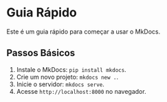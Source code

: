# Guia Rápido

Este é um guia rápido para começar a usar o MkDocs.

## Passos Básicos
1. Instale o MkDocs: `pip install mkdocs`.
2. Crie um novo projeto: `mkdocs new .`.
3. Inicie o servidor: `mkdocs serve`.
4. Acesse `http://localhost:8000` no navegador.